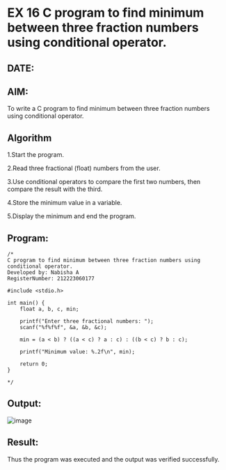 # EX 16 C program to find minimum between three fraction numbers using conditional operator.
## DATE:
## AIM:
To write a C program to find minimum between three fraction numbers using conditional operator.

## Algorithm
1.Start the program.

2.Read three fractional (float) numbers from the user.

3.Use conditional operators to compare the first two numbers, then compare the result with the third.

4.Store the minimum value in a variable.

5.Display the minimum and end the program.

## Program:
```
/*
C program to find minimum between three fraction numbers using conditional operator.
Developed by: Nabisha A
RegisterNumber: 212223060177

#include <stdio.h>

int main() {
    float a, b, c, min;

    printf("Enter three fractional numbers: ");
    scanf("%f%f%f", &a, &b, &c);

    min = (a < b) ? ((a < c) ? a : c) : ((b < c) ? b : c);

    printf("Minimum value: %.2f\n", min);

    return 0;
}

*/
```

## Output:

![image](https://github.com/user-attachments/assets/36f14071-453a-4d4a-8bc1-3eb8fd730346)


## Result:
Thus the program was executed and the output was verified successfully.
